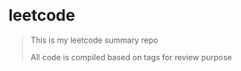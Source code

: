 # leetcode

> This is my leetcode summary repo
>
> All code is compiled based on tags for review purpose
